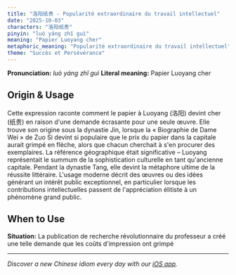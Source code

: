 ```yaml
---
title: "洛阳纸贵 - Popularité extraordinaire du travail intellectuel"
date: "2025-10-03"
characters: "洛阳纸贵"
pinyin: "luò yáng zhǐ guì"
meaning: "Papier Luoyang cher"
metaphoric_meaning: "Popularité extraordinaire du travail intellectuel"
theme: "Succès et Persévérance"
---
```


**Pronunciation:** *luò yáng zhǐ guì*
**Literal meaning:** Papier Luoyang cher

## Origin & Usage

Cette expression raconte comment le papier à Luoyang (洛阳) devint cher (纸贵) en raison d'une demande écrasante pour une seule œuvre. Elle trouve son origine sous la dynastie Jin, lorsque la « Biographie de Dame Wei » de Zuo Si devint si populaire que le prix du papier dans la capitale aurait grimpé en flèche, alors que chacun cherchait à s'en procurer des exemplaires. La référence géographique était significative – Luoyang représentait le summum de la sophistication culturelle en tant qu'ancienne capitale. Pendant la dynastie Tang, elle devint la métaphore ultime de la réussite littéraire. L'usage moderne décrit des œuvres ou des idées générant un intérêt public exceptionnel, en particulier lorsque les contributions intellectuelles passent de l'appréciation élitiste à un phénomène grand public.

## When to Use

**Situation:** La publication de recherche révolutionnaire du professeur a créé une telle demande que les coûts d'impression ont grimpé

---

*Discover a new Chinese idiom every day with our [iOS app](https://apps.apple.com/us/app/daily-chinese-idioms/id6740611324).*
